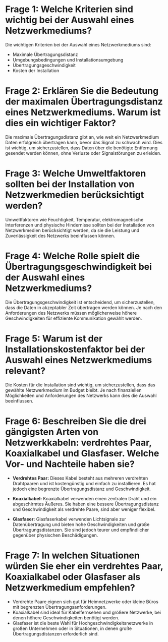 
# **Frage 1:** Welche Kriterien sind wichtig bei der Auswahl eines Netzwerkmediums?

Die wichtigen Kriterien bei der Auswahl eines Netzwerkmediums sind:

- Maximale Übertragungsdistanz
- Umgebungsbedingungen und Installationsumgebung
- Übertragungsgeschwindigkeit
- Kosten der Installation

# **Frage 2:** Erklären Sie die Bedeutung der maximalen Übertragungsdistanz eines Netzwerkmediums. Warum ist dies ein wichtiger Faktor?

Die maximale Übertragungsdistanz gibt an, wie weit ein Netzwerkmedium Daten erfolgreich übertragen kann, bevor das Signal zu schwach wird. Dies ist wichtig, um sicherzustellen, dass Daten über die benötigte Entfernung gesendet werden können, ohne Verluste oder Signalstörungen zu erleiden.

# **Frage 3:** Welche Umweltfaktoren sollten bei der Installation von Netzwerkmedien berücksichtigt werden?

Umweltfaktoren wie Feuchtigkeit, Temperatur, elektromagnetische Interferenzen und physische Hindernisse sollten bei der Installation von Netzwerkmedien berücksichtigt werden, da sie die Leistung und Zuverlässigkeit des Netzwerks beeinflussen können.

# **Frage 4:** Welche Rolle spielt die Übertragungsgeschwindigkeit bei der Auswahl eines Netzwerkmediums?

Die Übertragungsgeschwindigkeit ist entscheidend, um sicherzustellen, dass die Daten in akzeptabler Zeit übertragen werden können. Je nach den Anforderungen des Netzwerks müssen möglicherweise höhere Geschwindigkeiten für effiziente Kommunikation gewählt werden.

# **Frage 5:** Warum ist der Installationskostenfaktor bei der Auswahl eines Netzwerkmediums relevant?

Die Kosten für die Installation sind wichtig, um sicherzustellen, dass das gewählte Netzwerkmedium im Budget bleibt. Je nach finanziellen Möglichkeiten und Anforderungen des Netzwerks kann dies die Auswahl beeinflussen.

# **Frage 6:** Beschreiben Sie die drei gängigsten Arten von Netzwerkkabeln: verdrehtes Paar, Koaxialkabel und Glasfaser. Welche Vor- und Nachteile haben sie?

- **Verdrehtes Paar:** Dieses Kabel besteht aus mehreren verdrehten Drahtpaaren und ist kostengünstig und einfach zu installieren. Es hat jedoch eine begrenzte Übertragungsdistanz und Geschwindigkeit.  
    
- **Koaxialkabel:** Koaxialkabel verwenden einen zentralen Draht und ein abgeschirmtes Äußeres. Sie haben eine bessere Übertragungsdistanz und Geschwindigkeit als verdrehte Paare, sind aber weniger flexibel.  
    
- **Glasfaser:** Glasfaserkabel verwenden Lichtsignale zur Datenübertragung und bieten hohe Geschwindigkeiten und große Übertragungsdistanzen. Sie sind jedoch teurer und empfindlicher gegenüber physischen Beschädigungen.  
    

# **Frage 7:** In welchen Situationen würden Sie eher ein verdrehtes Paar, Koaxialkabel oder Glasfaser als Netzwerkmedium empfehlen?

- Verdrehte Paare eignen sich gut für Heimnetzwerke oder kleine Büros mit begrenzten Übertragungsanforderungen.
- Koaxialkabel sind ideal für Kabelfernsehen und größere Netzwerke, bei denen höhere Geschwindigkeiten benötigt werden.
- Glasfaser ist die beste Wahl für Hochgeschwindigkeitsnetzwerke in großen Unternehmen oder in Situationen, in denen große Übertragungsdistanzen erforderlich sind.